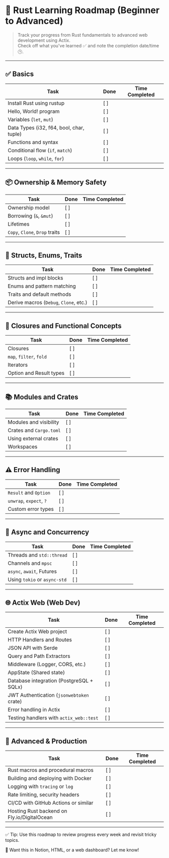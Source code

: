 # 🦀 Rust Learning Roadmap (Beginner to Advanced)

> Track your progress from Rust fundamentals to advanced web development using Actix.  
> Check off what you've learned ✅ and note the completion date/time 🕒.

---

## ✅ Basics

| Task                                      | Done | Time Completed |
|-------------------------------------------|------|----------------|
| Install Rust using rustup                | [ ]  |                |
| Hello, World! program                    | [ ]  |                |
| Variables (`let`, `mut`)                 | [ ]  |                |
| Data Types (i32, f64, bool, char, tuple) | [ ]  |                |
| Functions and syntax                     | [ ]  |                |
| Conditional flow (`if`, `match`)         | [ ]  |                |
| Loops (`loop`, `while`, `for`)           | [ ]  |                |

---

## 📦 Ownership & Memory Safety

| Task                                   | Done | Time Completed |
|----------------------------------------|------|----------------|
| Ownership model                        | [ ]  |                |
| Borrowing (`&`, `&mut`)                | [ ]  |                |
| Lifetimes                              | [ ]  |                |
| `Copy`, `Clone`, `Drop` traits         | [ ]  |                |

---

## 🧱 Structs, Enums, Traits

| Task                                   | Done | Time Completed |
|----------------------------------------|------|----------------|
| Structs and impl blocks                | [ ]  |                |
| Enums and pattern matching             | [ ]  |                |
| Traits and default methods             | [ ]  |                |
| Derive macros (`Debug`, `Clone`, etc.) | [ ]  |                |

---

## 🧠 Closures and Functional Concepts

| Task                         | Done | Time Completed |
|------------------------------|------|----------------|
| Closures                     | [ ]  |                |
| `map`, `filter`, `fold`      | [ ]  |                |
| Iterators                    | [ ]  |                |
| Option and Result types      | [ ]  |                |

---

## 📚 Modules and Crates

| Task                         | Done | Time Completed |
|------------------------------|------|----------------|
| Modules and visibility       | [ ]  |                |
| Crates and `Cargo.toml`      | [ ]  |                |
| Using external crates        | [ ]  |                |
| Workspaces                   | [ ]  |                |

---

## ⚠️ Error Handling

| Task                         | Done | Time Completed |
|------------------------------|------|----------------|
| `Result` and `Option`        | [ ]  |                |
| `unwrap`, `expect`, `?`      | [ ]  |                |
| Custom error types           | [ ]  |                |

---

## 🧵 Async and Concurrency

| Task                         | Done | Time Completed |
|------------------------------|------|----------------|
| Threads and `std::thread`    | [ ]  |                |
| Channels and `mpsc`          | [ ]  |                |
| `async`, `await`, Futures    | [ ]  |                |
| Using `tokio` or `async-std` | [ ]  |                |

---

## 🌐 Actix Web (Web Dev)

| Task                                         | Done | Time Completed |
|----------------------------------------------|------|----------------|
| Create Actix Web project                     | [ ]  |                |
| HTTP Handlers and Routes                     | [ ]  |                |
| JSON API with Serde                          | [ ]  |                |
| Query and Path Extractors                    | [ ]  |                |
| Middleware (Logger, CORS, etc.)              | [ ]  |                |
| AppState (Shared state)                      | [ ]  |                |
| Database integration (PostgreSQL + SQLx)     | [ ]  |                |
| JWT Authentication (`jsonwebtoken` crate)    | [ ]  |                |
| Error handling in Actix                      | [ ]  |                |
| Testing handlers with `actix_web::test`      | [ ]  |                |

---

## 🚀 Advanced & Production

| Task                                       | Done | Time Completed |
|--------------------------------------------|------|----------------|
| Rust macros and procedural macros          | [ ]  |                |
| Building and deploying with Docker         | [ ]  |                |
| Logging with `tracing` or `log`            | [ ]  |                |
| Rate limiting, security headers            | [ ]  |                |
| CI/CD with GitHub Actions or similar       | [ ]  |                |
| Hosting Rust backend on Fly.io/DigitalOcean| [ ]  |                |

---

✅ Tip: Use this roadmap to review progress every week and revisit tricky topics.

🧠 Want this in Notion, HTML, or a web dashboard? Let me know!
